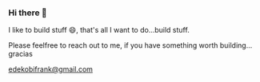 ### Hi there 👋

I like to build stuff 😄, that's all I want to do...build stuff.

Please feelfree to reach out to me, if you have something worth building... gracias

edekobifrank@gmail.com
<!--
**qobitech/qobitech** is a ✨ _special_ ✨ repository because its `README.md` (this file) appears on your GitHub profile.

Here are some ideas to get you started:

- 🔭 I’m currently working on ...
- 🌱 I’m currently learning ...
- 👯 I’m looking to collaborate on ...
- 🤔 I’m looking for help with ...
- 💬 Ask me about ...
- 📫 How to reach me: ...
- 😄 Pronouns: ...
- ⚡ Fun fact: ...
-->

